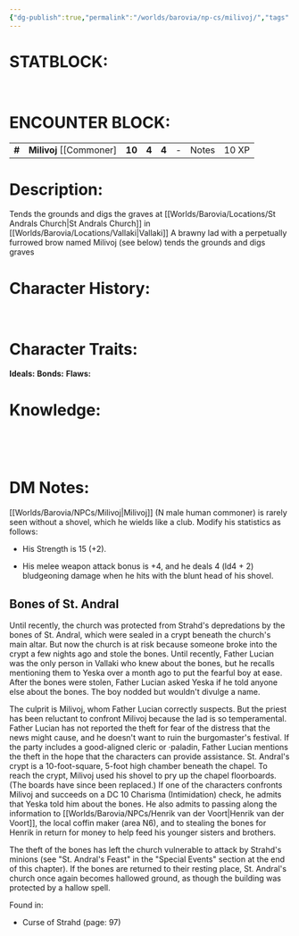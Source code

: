 ```yaml
---
{"dg-publish":true,"permalink":"/worlds/barovia/np-cs/milivoj/","tags":["Barovia"]}
---
```



# **STATBLOCK:**

 

# **ENCOUNTER BLOCK:**

|        |                            |        |       |       |     |       |       |
|--------|----------------------------|--------|-------|-------|-----|-------|-------|
| **\#** | **Milivoj** \[\[Commoner\] | **10** | **4** | **4** | \-  | Notes | 10 XP |

# **Description:**

Tends the grounds and digs the graves at [[Worlds/Barovia/Locations/St Andrals Church\|St Andrals Church]] in [[Worlds/Barovia/Locations/Vallaki\|Vallaki]]
A brawny lad with a perpetually furrowed brow named Milivoj (see below) tends the grounds and digs graves
 

# **Character History:**

 
 

# **Character Traits:** 

**Ideals:**
**Bonds:**
**Flaws:**
 

# **Knowledge:**

 

 

# **DM Notes:**



[[Worlds/Barovia/NPCs/Milivoj\|Milivoj]] (N male human commoner) is rarely seen without a shovel, which he wields like a club. Modify his statistics as follows:

-   His Strength is 15 (+2).

-   His melee weapon attack bonus is +4, and he deals 4 (ld4 + 2) bludgeoning damage when he hits with the blunt head of his shovel.


## **Bones of St. Andral**

Until recently, the church was protected from Strahd's depredations by the bones of St. Andral, which were sealed in a crypt beneath the church's main altar. But now the church is at risk because someone broke into the crypt a few nights ago and stole the bones. Until recently, Father Lucian was the only person in Vallaki who knew about the bones, but he recalls mentioning them to Yeska over a month ago to put the fearful boy at ease. After the bones were stolen, Father Lucian asked Yeska if he told anyone else about the bones. The boy nodded but wouldn't divulge a name.

The culprit is Milivoj, whom Father Lucian correctly suspects. But the priest has been reluctant to confront Milivoj because the lad is so temperamental. Father Lucian has not reported the theft for fear of the distress that the news might cause, and he doesn't want to ruin the burgomaster's festival. If the party includes a good-aligned cleric or ·paladin, Father Lucian mentions the theft in the hope that the characters can provide assistance. St. Andral's crypt is a 10-foot-square, 5-foot high chamber beneath the chapel. To reach the crypt, Milivoj used his shovel to pry up the chapel floorboards. (The boards have since been replaced.) If one of the characters confronts Milivoj and succeeds on a DC 10 Charisma (Intimidation) check, he admits that Yeska told him about the bones. He also admits to passing along the information to [[Worlds/Barovia/NPCs/Henrik van der Voort\|Henrik van der Voort]], the local coffin maker (area N6), and to stealing the bones for Henrik in return for money to help feed his younger sisters and brothers.

The theft of the bones has left the church vulnerable to attack by Strahd's minions (see "St. Andral's Feast" in the "Special Events" section at the end of this chapter). If the bones are returned to their resting place, St. Andral's church once again becomes hallowed ground, as though the building was protected by a hallow spell.


Found in:

-   Curse of Strahd (page: 97)

